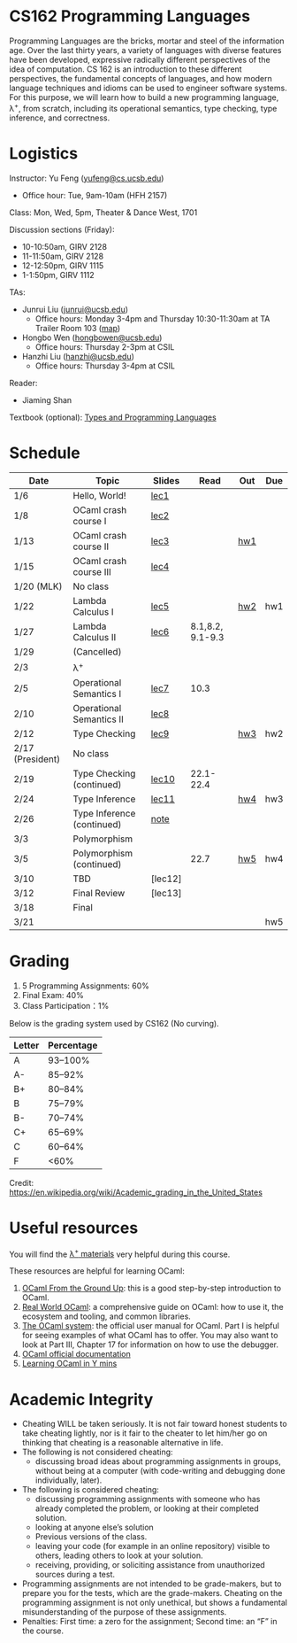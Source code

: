 # CS162 Programming Languages

Programming Languages are the bricks, mortar and steel of the information age. Over the last thirty years, a variety of languages with diverse features have been developed, expressive radically different perspectives of the idea of computation. CS 162 is an introduction to these different perspectives, the fundamental concepts of languages, and how modern language techniques and idioms can be used to engineer software systems. For this purpose, we will learn how to build a new programming language, λ<sup>+</sup>, from scratch, including its operational semantics, type checking, type inference, and correctness.

# Logistics
Instructor: Yu Feng (yufeng@cs.ucsb.edu)
- Office hour: Tue, 9am-10am (HFH 2157)

Class: Mon, Wed, 5pm, Theater & Dance West, 1701 

Discussion sections (Friday):
- 10-10:50am, GIRV 2128
- 11-11:50am, GIRV 2128
- 12-12:50pm, GIRV 1115
- 1-1:50pm, GIRV 1112

TAs:
- Junrui Liu ([junrui@ucsb.edu](mailto:junrui@ucsb.edu))
  - Office hours: Monday 3-4pm and Thursday 10:30-11:30am at TA Trailer Room 103 ([map](https://ucsb-cs8.github.io/w20/info/mentorPhotos/trailer-map.png))
- Hongbo Wen ([hongbowen@ucsb.edu](mailto:hongbowen@ucsb.edu))
  - Office hours: Thursday 2-3pm at CSIL
- Hanzhi Liu ([hanzhi@ucsb.edu](mailto:hanzhi@ucsb.edu))
  - Office hours: Thursday 3-4pm at CSIL

Reader:
- Jiaming Shan


Textbook (optional): [Types and Programming Languages](https://www.amazon.com/Types-Programming-Languages-MIT-Press/dp/0262162091)

# Schedule 
| Date             | Topic                      | Slides                          | Read             | Out                    | Due |
| ---------------- | -------------------------- | ------------------------------- | ---------------- | ---------------------- | --- |
| 1/6              | Hello, World!              | [lec1](lectures/lecture1.pdf)   |                  |                        |     |
| 1/8              | OCaml crash course I       | [lec2](lectures/lecture2.pdf)   |                  |                        |     |
| 1/13             | OCaml crash course II      | [lec3](lectures/lecture3.pdf)   |                  | [hw1](./homework/hw1/) |     |
| 1/15             | OCaml crash course III     | [lec4](lectures/lecture4.pdf)   |                  |                        |     |
| 1/20 (MLK)       | No class                   |                                 |                  |                        |     |
| 1/22             | Lambda Calculus I          | [lec5](lectures/lecture5.pdf)   |                  | [hw2](./homework/hw2)  | hw1 |
| 1/27             | Lambda Calculus II         | [lec6](lectures/lecture6.pdf)   | 8.1,8.2, 9.1-9.3 |                        |     |
| 1/29             | (Cancelled)                |                                 |                  |                        |     |
| 2/3              | λ<sup>+</sup>              |                                 |                  |                        |     |
| 2/5              | Operational Semantics I    | [lec7](lectures/lecture7.pdf)   | 10.3             |                        |     |
| 2/10             | Operational Semantics II   | [lec8](lectures/lecture8.pdf)   |                  |                        |     |
| 2/12             | Type Checking              | [lec9](lectures/lecture9.pdf)   |                  | [hw3](./homework/hw3)  | hw2 |
| 2/17 (President) | No class                   |                                 |                  |                        |     |
| 2/19             | Type Checking  (continued) | [lec10](lectures/lecture10.pdf) | 22.1-22.4        |                        |     |
| 2/24             | Type Inference             | [lec11](lectures/lecture11.pdf) |                  | [hw4](./homework/hw4)  | hw3 |
| 2/26             | Type Inference (continued) | [note](lectures/2-26-note.pdf)  |                  |                        |     |
| 3/3              | Polymorphism               |                                 |                  |                        |     |
| 3/5              | Polymorphism (continued)   |                                 | 22.7             | [hw5](./homework/hw5)  | hw4 |
| 3/10             | TBD                        | [lec12]                         |                  |                        |     |
| 3/12             | Final Review               | [lec13]                         |                  |                        |     |
| 3/18             | Final                      |                                 |                  |                        |     |
| 3/21             |                            |                                 |                  |                        | hw5 |

# Grading

1. 5 Programming Assignments: 60%
2. Final Exam: 40%
3. Class Participation：1%

Below is the grading system used by CS162 (No curving).

| Letter | Percentage |
| ------ | ---------- |
| A      | 93–100%    |
| A-     | 85–92%     |
| B+     | 80–84%     |
| B      | 75–79%     |
| B-     | 70–74%     |
| C+     | 65–69%     |
| C      | 60–64%     |
| F      | <60%       |

Credit: https://en.wikipedia.org/wiki/Academic_grading_in_the_United_States


# Useful resources

You will find the [λ<sup>+</sup> materials](./homework/lamp.pdf) very helpful during
this course.

These resources are helpful for learning OCaml:

1. [OCaml From the Ground Up](https://ocamlbook.org/): this is a good
   step-by-step introduction to OCaml.
2. [Real World OCaml](https://dev.realworldocaml.org/guided-tour.html): a
   comprehensive guide on OCaml: how to use it, the ecosystem and tooling, and
   common libraries.
3. [The OCaml system](https://ocaml.org/releases/4.11/htmlman/index.html): the
   official user manual for OCaml. Part I is helpful for seeing examples of what
   OCaml has to offer. You may also want to look at Part III, Chapter 17 for
   information on how to use the debugger.
4. [OCaml official documentation](https://ocaml.org/learn/)
5. [Learning OCaml in Y mins](https://learnxinyminutes.com/docs/ocaml/)


# Academic Integrity
- Cheating WILL be taken seriously. It is not fair toward honest students to take cheating lightly, nor is it fair to the cheater to let him/her go on thinking that cheating is a reasonable alternative in life.
- The following is not considered cheating:
   - discussing broad ideas about programming assignments in groups, without being at a computer (with code-writing and debugging done individually, later).
- The following is considered cheating:
   - discussing programming assignments with someone who has already completed the problem, or looking at their completed solution.
   - looking at anyone else’s solution
   - Previous versions of the class.
   - leaving your code (for example in an online repository) visible to others, leading others to look at your solution.
   - receiving, providing, or soliciting assistance from unauthorized sources during a test.
- Programming assignments are not intended to be grade-makers, but to prepare you for the tests, which are the grade-makers. Cheating on the programming assignment is not only unethical, but shows a fundamental misunderstanding of the purpose of these assignments.
- Penalties: First time: a zero for the assignment; Second time: an “F” in the course.

